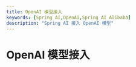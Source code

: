 ```yaml
---
title: OpenAI 模型接入
keywords: [Spring AI,OpenAI,Spring AI Alibaba]
description: "Spring AI 接入 OpenAI 模型"
---
```


# OpenAI 模型接入
